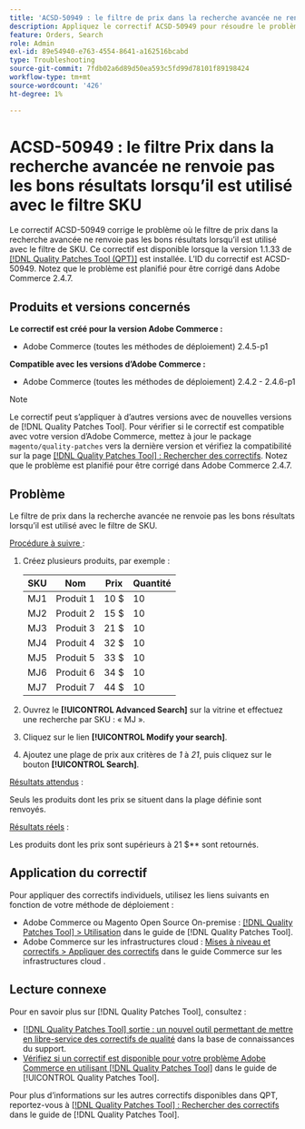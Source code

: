 ```yaml
---
title: 'ACSD-50949 : le filtre de prix dans la recherche avancée ne renvoie pas les bons résultats lorsqu’il est utilisé avec le filtre de SKU'
description: Appliquez le correctif ACSD-50949 pour résoudre le problème d’Adobe Commerce en raison duquel le filtre de prix dans la recherche avancée ne renvoie pas les résultats appropriés lorsqu’il est utilisé avec le filtre de SKU.
feature: Orders, Search
role: Admin
exl-id: 89e54940-e763-4554-8641-a162516bcabd
type: Troubleshooting
source-git-commit: 7fdb02a6d89d50ea593c5fd99d78101f89198424
workflow-type: tm+mt
source-wordcount: '426'
ht-degree: 1%

---
```


# ACSD-50949 : le filtre Prix dans la recherche avancée ne renvoie pas les bons résultats lorsqu’il est utilisé avec le filtre SKU

Le correctif ACSD-50949 corrige le problème où le filtre de prix dans la recherche avancée ne renvoie pas les bons résultats lorsqu’il est utilisé avec le filtre de SKU. Ce correctif est disponible lorsque la version 1.1.33 de [[!DNL Quality Patches Tool (QPT)]](https://experienceleague.adobe.com/en/docs/commerce-operations/tools/quality-patches-tool/quality-patches-tool-to-self-serve-quality-patches) est installée. L’ID du correctif est ACSD-50949. Notez que le problème est planifié pour être corrigé dans Adobe Commerce 2.4.7.

## Produits et versions concernés

**Le correctif est créé pour la version Adobe Commerce :**

* Adobe Commerce (toutes les méthodes de déploiement) 2.4.5-p1

**Compatible avec les versions d’Adobe Commerce :**

* Adobe Commerce (toutes les méthodes de déploiement) 2.4.2 - 2.4.6-p1

>[!NOTE]
>
>Le correctif peut s’appliquer à d’autres versions avec de nouvelles versions de [!DNL Quality Patches Tool]. Pour vérifier si le correctif est compatible avec votre version d’Adobe Commerce, mettez à jour le package `magento/quality-patches` vers la dernière version et vérifiez la compatibilité sur la page [[!DNL Quality Patches Tool] : Rechercher des correctifs](<https://experienceleague.adobe.com/tools/commerce-quality-patches/index.html>). Notez que le problème est planifié pour être corrigé dans Adobe Commerce 2.4.7.

## Problème

Le filtre de prix dans la recherche avancée ne renvoie pas les bons résultats lorsqu’il est utilisé avec le filtre de SKU.

<u>Procédure à suivre </u> :

1. Créez plusieurs produits, par exemple :

   | SKU | Nom | Prix | Quantité |
   |-----|-----------|-------|----------|
   | MJ1 | Produit 1 | 10 $ | 10 |
   | MJ2 | Produit 2 | 15 $ | 10 |
   | MJ3 | Produit 3 | 21 $ | 10 |
   | MJ4 | Produit 4 | 32 $ | 10 |
   | MJ5 | Produit 5 | 33 $ | 10 |
   | MJ6 | Produit 6 | 34 $ | 10 |
   | MJ7 | Produit 7 | 44 $ | 10 |

1. Ouvrez le **[!UICONTROL Advanced Search]** sur la vitrine et effectuez une recherche par SKU : « MJ ».
1. Cliquez sur le lien **[!UICONTROL Modify your search]**.
1. Ajoutez une plage de prix aux critères de *1* à *21*, puis cliquez sur le bouton **[!UICONTROL Search]**.

<u>Résultats attendus</u> :

Seuls les produits dont les prix se situent dans la plage définie sont renvoyés.

<u>Résultats réels</u> :

Les produits dont les prix sont supérieurs à 21 $** sont retournés.

## Application du correctif

Pour appliquer des correctifs individuels, utilisez les liens suivants en fonction de votre méthode de déploiement :

* Adobe Commerce ou Magento Open Source On-premise : [[!DNL Quality Patches Tool] > Utilisation](/help/tools/quality-patches-tool/usage.md) dans le guide de [!DNL Quality Patches Tool].
* Adobe Commerce sur les infrastructures cloud : [Mises à niveau et correctifs > Appliquer des correctifs](https://experienceleague.adobe.com/docs/commerce-cloud-service/user-guide/develop/upgrade/apply-patches.html) dans le guide Commerce sur les infrastructures cloud .

## Lecture connexe

Pour en savoir plus sur [!DNL Quality Patches Tool], consultez :

* [[!DNL Quality Patches Tool] sortie : un nouvel outil permettant de mettre en libre-service des correctifs de qualité](https://experienceleague.adobe.com/en/docs/commerce-operations/tools/quality-patches-tool/quality-patches-tool-to-self-serve-quality-patches) dans la base de connaissances du support.
* [Vérifiez si un correctif est disponible pour votre problème Adobe Commerce en utilisant [!DNL Quality Patches Tool]](/help/tools/quality-patches-tool/patches-available-in-qpt/check-patch-for-magento-issue-with-magento-quality-patches.md) dans le guide de [!UICONTROL Quality Patches Tool].


Pour plus d’informations sur les autres correctifs disponibles dans QPT, reportez-vous à [[!DNL Quality Patches Tool] : Rechercher des correctifs](<https://experienceleague.adobe.com/tools/commerce-quality-patches/index.html>) dans le guide de [!DNL Quality Patches Tool].
